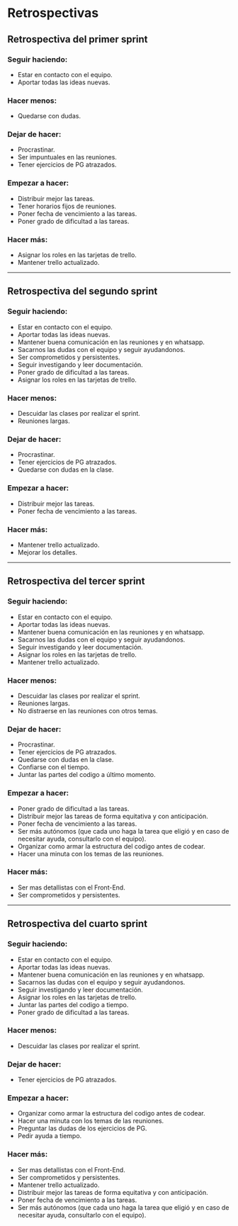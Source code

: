 # Retrospectivas 

## Retrospectiva del primer sprint

### Seguir haciendo:
* Estar en contacto con el equipo.
* Aportar todas las ideas nuevas.

### Hacer menos:
* Quedarse con dudas.

### Dejar de hacer:
* Procrastinar.
* Ser impuntuales en las reuniones.
* Tener ejercicios de PG atrazados.

### Empezar a hacer:
* Distribuir mejor las tareas.
* Tener horarios fijos de reuniones.
* Poner fecha de vencimiento a las tareas.
* Poner grado de dificultad a las tareas.

### Hacer más:
* Asignar los roles en las tarjetas de trello.
* Mantener trello actualizado.

---------------------------------------------------------------------------
## Retrospectiva del segundo sprint

### Seguir haciendo:
* Estar en contacto con el equipo.
* Aportar todas las ideas nuevas.
* Mantener buena comunicación en las reuniones y en whatsapp.
* Sacarnos las dudas con el equipo y seguir ayudandonos.
* Ser comprometidos y persistentes.
* Seguir investigando y leer documentación.
* Poner grado de dificultad a las tareas.
* Asignar los roles en las tarjetas de trello.

### Hacer menos:
* Descuidar las clases por realizar el sprint.
* Reuniones largas.

### Dejar de hacer:
* Procrastinar.
* Tener ejercicios de PG atrazados.
* Quedarse con dudas en la clase.

### Empezar a hacer:
* Distribuir mejor las tareas.
* Poner fecha de vencimiento a las tareas.

### Hacer más:
* Mantener trello actualizado.
* Mejorar los detalles.

---------------------------------------------------------------------------
## Retrospectiva del tercer sprint

### Seguir haciendo:
* Estar en contacto con el equipo.
* Aportar todas las ideas nuevas.
* Mantener buena comunicación en las reuniones y en whatsapp.
* Sacarnos las dudas con el equipo y seguir ayudandonos.
* Seguir investigando y leer documentación.
* Asignar los roles en las tarjetas de trello.
* Mantener trello actualizado.

### Hacer menos:
* Descuidar las clases por realizar el sprint.
* Reuniones largas.
* No distraerse en las reuniones con otros temas.

### Dejar de hacer:
* Procrastinar.
* Tener ejercicios de PG atrazados.
* Quedarse con dudas en la clase.
* Confiarse con el tiempo.
* Juntar las partes del codigo a último momento.

### Empezar a hacer:
* Poner grado de dificultad a las tareas.
* Distribuir mejor las tareas de forma equitativa y con anticipación.
* Poner fecha de vencimiento a las tareas.
* Ser más autónomos (que cada uno haga la tarea que eligió y en caso de necesitar ayuda, consultarlo con el equipo).
* Organizar como armar la estructura del codigo antes de codear.
* Hacer una minuta con los temas de las reuniones.

### Hacer más:
* Ser mas detallistas con el Front-End.
* Ser comprometidos y persistentes.

---------------------------------------------------------------------------
## Retrospectiva del cuarto sprint

### Seguir haciendo:
* Estar en contacto con el equipo.
* Aportar todas las ideas nuevas.
* Mantener buena comunicación en las reuniones y en whatsapp.
* Sacarnos las dudas con el equipo y seguir ayudandonos.
* Seguir investigando y leer documentación.
* Asignar los roles en las tarjetas de trello.
* Juntar las partes del codigo a tiempo.
* Poner grado de dificultad a las tareas.

### Hacer menos:
* Descuidar las clases por realizar el sprint.

### Dejar de hacer:
* Tener ejercicios de PG atrazados. 

### Empezar a hacer:
* Organizar como armar la estructura del codigo antes de codear.
* Hacer una minuta con los temas de las reuniones.
* Preguntar las dudas de los ejercicios de PG.
* Pedir ayuda a tiempo.

### Hacer más:
* Ser mas detallistas con el Front-End.
* Ser comprometidos y persistentes.
* Mantener trello actualizado.
* Distribuir mejor las tareas de forma equitativa y con anticipación.
* Poner fecha de vencimiento a las tareas.
* Ser más autónomos (que cada uno haga la tarea que eligió y en caso de necesitar ayuda, consultarlo con el equipo).

